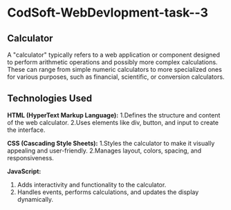 # CodSoft-WebDevlopment-task--3
## Calculator ##

A "calculator" typically refers to a web application or component designed to perform arithmetic operations and possibly more complex calculations. These can range from simple numeric calculators to more 
specialized ones for various purposes, such as financial, scientific, or conversion calculators. 

## Technologies Used ##

**HTML (HyperText Markup Language):**
 1.Defines the structure and content of the web calculator. 
 2.Uses elements like div, button, and input to create the interface.
  
**CSS (Cascading Style Sheets):**
 1.Styles the calculator to make it visually appealing and user-friendly. 
 2.Manages layout, colors, spacing, and responsiveness.
  
**JavaScript:**
 1. Adds interactivity and functionality to the calculator.
 2. Handles events, performs calculations, and updates the display dynamically.
